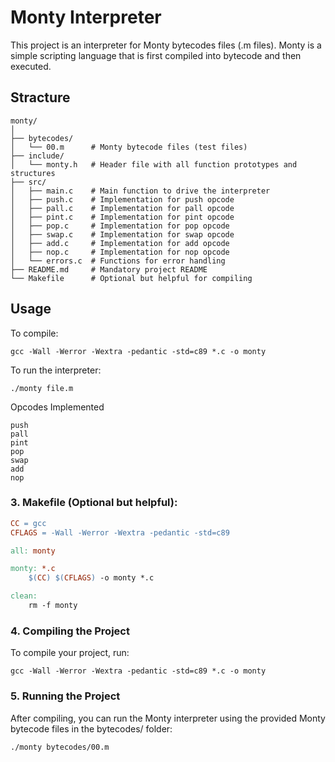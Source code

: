 # Monty Interpreter

This project is an interpreter for Monty bytecodes files (.m files). Monty is a simple scripting language that is first compiled into bytecode and then executed.

## Stracture
```
monty/
│
├── bytecodes/
│   └── 00.m      # Monty bytecode files (test files)
├── include/
│   └── monty.h   # Header file with all function prototypes and structures
├── src/
│   ├── main.c    # Main function to drive the interpreter
│   ├── push.c    # Implementation for push opcode
│   ├── pall.c    # Implementation for pall opcode
│   ├── pint.c    # Implementation for pint opcode
│   ├── pop.c     # Implementation for pop opcode
│   ├── swap.c    # Implementation for swap opcode
│   ├── add.c     # Implementation for add opcode
│   ├── nop.c     # Implementation for nop opcode
│   └── errors.c  # Functions for error handling
├── README.md     # Mandatory project README
└── Makefile      # Optional but helpful for compiling
```

## Usage

To compile:

```
gcc -Wall -Werror -Wextra -pedantic -std=c89 *.c -o monty
```

To run the interpreter:

```
./monty file.m
```

Opcodes Implemented

```
push
pall
pint
pop
swap
add
nop
```

### 3. **Makefile** (Optional but helpful):
```Makefile
CC = gcc
CFLAGS = -Wall -Werror -Wextra -pedantic -std=c89

all: monty

monty: *.c
    $(CC) $(CFLAGS) -o monty *.c

clean:
    rm -f monty
```

### 4. Compiling the Project
To compile your project, run:

```
gcc -Wall -Werror -Wextra -pedantic -std=c89 *.c -o monty
```

### 5. Running the Project
After compiling, you can run the Monty interpreter using the provided Monty bytecode files in the bytecodes/ folder:

```
./monty bytecodes/00.m
```
